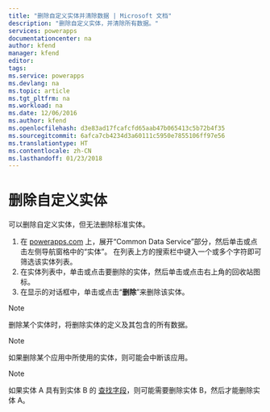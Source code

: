 ```yaml
---
title: "删除自定义实体并清除数据 | Microsoft 文档"
description: "删除自定义实体，并清除所有数据。"
services: powerapps
documentationcenter: na
author: kfend
manager: kfend
editor: 
tags: 
ms.service: powerapps
ms.devlang: na
ms.topic: article
ms.tgt_pltfrm: na
ms.workload: na
ms.date: 12/06/2016
ms.author: kfend
ms.openlocfilehash: d3e83ad17fcafcfd65aab47b065413c5b72b4f35
ms.sourcegitcommit: 6afca7cb4234d3a60111c5950e7855106ff97e56
ms.translationtype: HT
ms.contentlocale: zh-CN
ms.lasthandoff: 01/23/2018
---
```

# <a name="delete-a-custom-entity"></a>删除自定义实体
可以删除自定义实体，但无法删除标准实体。

1. 在 [powerapps.com](https://web.powerapps.com) 上，展开“Common Data Service”部分，然后单击或点击左侧导航窗格中的“实体”。 在列表上方的搜索栏中键入一个或多个字符即可筛选该实体列表。
2. 在实体列表中，单击或点击要删除的实体，然后单击或点击右上角的回收站图标。
3. 在显示的对话框中，单击或点击“**删除**”来删除该实体。

>[!NOTE]
>删除某个实体时，将删除实体的定义及其包含的所有数据。

>[!NOTE]
>如果删除某个应用中所使用的实体，则可能会中断该应用。

>[!NOTE]
>如果实体 A 具有到实体 B 的 [查找字段](data-platform-entity-lookup.md)，则可能需要删除实体 B，然后才能删除实体 A。

